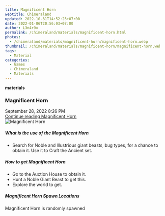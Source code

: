 ```yaml
---
title: Magnificent Horn
webtitle: Chimeraland
updated: 2022-10-31T14:52:23+07:00
date: 2022-01-06T20:56:03+07:00
author: L3n4r0x
permalink: /chimeraland/materials/magnificent-horn.html
photos:
  - /chimeraland/materials/magnificent-horn/magnificent-horn.webp
thumbnail: /chimeraland/materials/magnificent-horn/magnificent-horn.webp
tags:
  - Material
categories:
  - Games
  - Chimeraland
  - Materials
---
```


<section id="bootstrap-wrapper"><link rel="stylesheet" href="https://cdn.statically.io/gh/dimaslanjaka/Web-Manajemen/40ac3225/css/bootstrap-4.5-wrapper.css"/><div class="row g-0 border rounded overflow-hidden flex-md-row mb-4 shadow-sm position-relative"><div class="col p-4 d-flex flex-column position-static"><strong class="d-inline-block mb-2 text-success">materials</strong><h3 class="mb-0">Magnificent Horn</h3><div class="mb-1 text-muted">September 28, 2022 8:26 PM</div><a href="#" class="stretched-link d-none">Continue reading Magnificent Horn</a></div><div class="col-auto d-none d-lg-block"><img src="/chimeraland/materials/magnificent-horn/magnificent-horn.webp" alt="Magnificent Horn"/></div></div><div class="row"><div class="col-lg-6 col-12 mb-2"><div class="card"><div class="card-body"><h5 class="card-title">What is the use of the Magnificent Horn</h5><div class="card-text"><ul><li>Search for Noble and Illustrious giant beasts, bug types, for a chance to obtain it. Use it to Craft the Ancient set.</li></ul></div></div></div></div><div class="col-lg-6 col-12 mb-2"><div class="card"><div class="card-body"><h5 class="card-title">How to get Magnificent Horn</h5><div class="card-text"><ul><li>Go to the Auction House to obtain it.</li><li>Hunt a Noble Giant Beast to get this.</li><li>Explore the world to get.</li></ul></div></div></div></div><div class="col-12 mb-2"><h5>Magnificent Horn Spawn Locations</h5><p>Magnificent Horn is randomly spawned</p></div></div></section>
